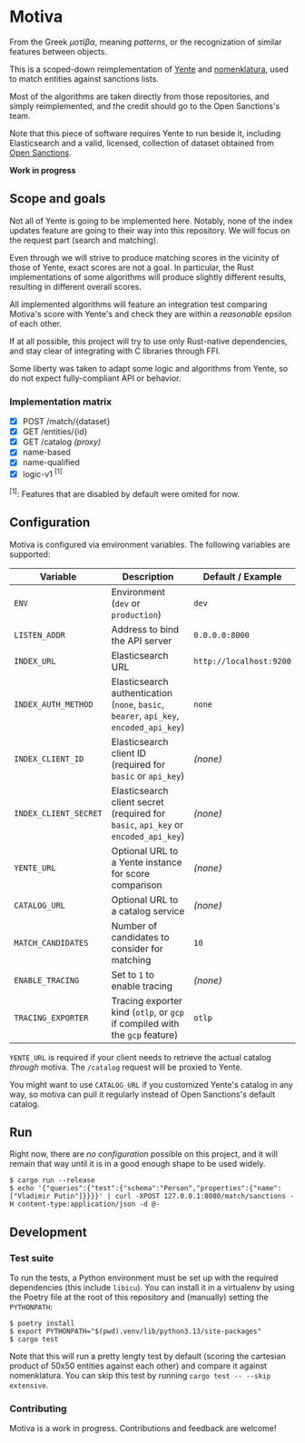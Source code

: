 # Motiva

From the Greek _μοτίβα_, meaning _patterns_, or the recognization of similar features between objects.

This is a scoped-down reimplementation of [Yente](https://github.com/opensanctions/yente) and [nomenklatura](https://github.com/opensanctions/nomenklatura), used to match entities against sanctions lists.

Most of the algorithms are taken directly from those repositories, and simply reimplemented, and the credit should go to the Open Sanctions's team.

Note that this piece of software requires Yente to run beside it, including Elasticsearch and a valid, licensed, collection of dataset obtained from [Open Sanctions](https://www.opensanctions.org/licensing/).

**Work in progress**

## Scope and goals

Not all of Yente is going to be implemented here. Notably, none of the index updates feature are going to their way into this repository. We will focus on the request part (search and matching).

Even through we will strive to produce matching scores in the vicinity of those of Yente, exact scores are not a goal. In particular, the Rust implementations of some algorithms will produce slightly different results, resulting in different overall scores.

All implemented algorithms will feature an integration test comparing Motiva's score with Yente's and check they are within a _reasonable_ epsilon of each other.

If at all possible, this project will try to use only Rust-native dependencies, and stay clear of integrating with C libraries through FFI.

Some liberty was taken to adapt some logic and algorithms from Yente, so do not expect fully-compliant API or behavior.

### Implementation matrix

 - [x] POST /match/{dataset}
 - [x] GET /entities/{id}
 - [x] GET /catalog _(proxy)_
 - [x] name-based
 - [x] name-qualified
 - [x] logic-v1 <sup>[1]</sup>

<sup>[1]</sup>: Features that are disabled by default were omited for now.

## Configuration

Motiva is configured via environment variables. The following variables are supported:

| Variable              | Description                                                                            | Default / Example       |
| --------------------- | -------------------------------------------------------------------------------------- | ----------------------- |
| `ENV`                 | Environment (`dev` or `production`)                                                    | `dev`                   |
| `LISTEN_ADDR`         | Address to bind the API server                                                         | `0.0.0.0:8000`          |
| `INDEX_URL`           | Elasticsearch URL                                                                      | `http://localhost:9200` |
| `INDEX_AUTH_METHOD`   | Elasticsearch authentication (`none`, `basic`, `bearer`, `api_key`, `encoded_api_key`) | `none`                  |
| `INDEX_CLIENT_ID`     | Elasticsearch client ID (required for `basic` or `api_key`)                            | _(none)_                |
| `INDEX_CLIENT_SECRET` | Elasticsearch client secret (required for `basic`, `api_key` or `encoded_api_key`)     | _(none)_                |
| `YENTE_URL`           | Optional URL to a Yente instance for score comparison                                  | _(none)_                |
| `CATALOG_URL`         | Optional URL to a catalog service                                                      | _(none)_                |
| `MATCH_CANDIDATES`    | Number of candidates to consider for matching                                          | `10`                    |
| `ENABLE_TRACING`      | Set to `1` to enable tracing                                                           | _(none)_                |
| `TRACING_EXPORTER`    | Tracing exporter kind (`otlp`, or `gcp` if compiled with the `gcp` feature)            | `otlp`                  |

`YENTE_URL` is required if your client needs to retrieve the actual catalog _through_ motiva. The `/catalog` request will be proxied to Yente.

You might want to use `CATALOG_URL` if you customized Yente's catalog in any way, so motiva can pull it regularly instead of Open Sanctions's default catalog.

## Run

Right now, there are _no configuration_ possible on this project, and it will remain that way until it is in a good enough shape to be used widely.

```
$ cargo run --release
$ echo '{"queries":{"test":{"schema":"Person","properties":{"name":["Vladimir Putin"]}}}}' | curl -XPOST 127.0.0.1:8080/match/sanctions -H content-type:application/json -d @-
```

## Development

### Test suite

To run the tests, a Python environment must be set up with the required dependencies (this include `libicu`). You can install it in a virtualenv by using the Poetry file at the root of this repository and (manually) setting the `PYTHONPATH`:

```
$ poetry install
$ export PYTHONPATH="$(pwd).venv/lib/python3.13/site-packages"
$ cargo test
```

Note that this will run a pretty lengty test by default (scoring the cartesian product of 50x50 entities against each other) and compare it against nomenklatura. You can skip this test by running `cargo test -- --skip extensive`.

### Contributing

Motiva is a work in progress. Contributions and feedback are welcome!
